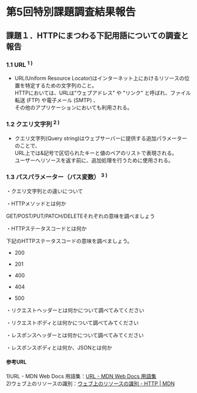 # 第5回特別課題調査結果報告
## 課題１．HTTPにまつわる下記用語についての調査と報告
### 1.1 URL <sup>1 )</sup>
 * URL(Uniform Resource Locator)はインターネット上におけるリソースの位置を特定するための文字列のこと。  
  HTTPにおいては、URLは"ウェブアドレス" や "リンク" と呼ばれ、ファイル転送 (FTP) や電子メール (SMTP) 、  
  その他のアプリケーションにおいても利用される。

### 1.2 クエリ文字列 <sup>2 )</sup>
 * クエリ文字列(Query string)はウェブサーバーに提供する追加パラメーターのことで、  
 URL上では&記号で区切られたキーと値のペアのリストで表現される。  
 ユーザーへリソースを返す前に、追加処理を行うために使用される。
　 
### 1.3 パスパラメーター（パス変数） <sup>3 )</sup>

  ・クエリ文字列との違いについて

・HTTPメソッドとは何か

GET/POST/PUT/PATCH/DELETEそれぞれの意味を調べましょう

・HTTPステータスコードとは何か

下記のHTTPステータスコードの意味を調べましょう。

- 200

- 201

- 400

- 404

- 500

・リクエストヘッダーとは何かについて調べてみてください

・リクエストボディとは何かについて調べてみてください

・レスポンスヘッダーとは何かについて調べてみてください

・レスポンスボディとは何か、JSONとは何か


#### 参考URL
1)URL - MDN Web Docs 用語集：[URL - MDN Web Docs 用語集](https://developer.mozilla.org/ja/docs/Glossary/URL)  
2)ウェブ上のリソースの識別：[ウェブ上のリソースの識別 - HTTP | MDN](https://developer.mozilla.org/ja/docs/Web/HTTP/Basics_of_HTTP/Identifying_resources_on_the_Web)
